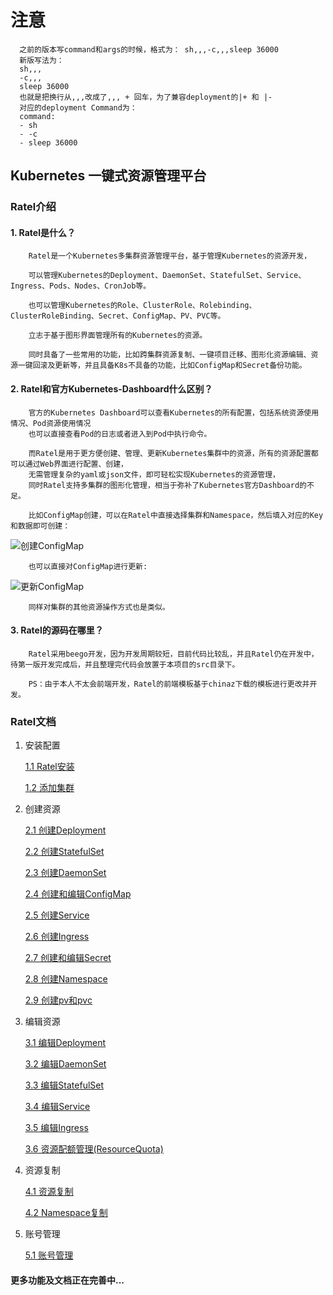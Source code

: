 # 注意
````
  之前的版本写command和args的时候，格式为： sh,,,-c,,,sleep 36000
  新版写法为：
  sh,,,
  -c,,,
  sleep 36000
  也就是把换行从,,,改成了,,, + 回车，为了兼容deployment的|+ 和 |-
  对应的deployment Command为：
  command:
  - sh
  - -c
  - sleep 36000
````

## Kubernetes 一键式资源管理平台

### Ratel介绍

#### 1. Ratel是什么？
````
    Ratel是一个Kubernetes多集群资源管理平台，基于管理Kubernetes的资源开发，

    可以管理Kubernetes的Deployment、DaemonSet、StatefulSet、Service、Ingress、Pods、Nodes、CronJob等。

    也可以管理Kubernetes的Role、ClusterRole、Rolebinding、ClusterRoleBinding、Secret、ConfigMap、PV、PVC等。

    立志于基于图形界面管理所有的Kubernetes的资源。
    
    同时具备了一些常用的功能，比如跨集群资源复制、一键项目迁移、图形化资源编辑、资源一键回滚及更新等，并且具备K8s不具备的功能，比如ConfigMap和Secret备份功能。
````

#### 2. Ratel和官方Kubernetes-Dashboard什么区别？

````
    官方的Kubernetes Dashboard可以查看Kubernetes的所有配置，包括系统资源使用情况、Pod资源使用情况
    也可以直接查看Pod的日志或者进入到Pod中执行命令。
    
    而Ratel是用于更方便创建、管理、更新Kubernetes集群中的资源，所有的资源配置都可以通过Web界面进行配置、创建，
    无需管理复杂的yaml或json文件，即可轻松实现Kubernetes的资源管理，
    同时Ratel支持多集群的图形化管理，相当于弥补了Kubernetes官方Dashboard的不足。

    比如ConfigMap创建，可以在Ratel中直接选择集群和Namespace，然后填入对应的Key和数据即可创建：
````
        
![创建ConfigMap](https://github.com/dotbalo/ratel-doc/blob/master/images/create-cm.png)

````
    也可以直接对ConfigMap进行更新:
````
        
![更新ConfigMap](https://github.com/dotbalo/ratel-doc/blob/master/images/update-cm.png)

````
    同样对集群的其他资源操作方式也是类似。
````

#### 3. Ratel的源码在哪里？

````
    Ratel采用beego开发，因为开发周期较短，目前代码比较乱，并且Ratel仍在开发中，待第一版开发完成后，并且整理完代码会放置于本项目的src目录下。
    
    PS：由于本人不太会前端开发，Ratel的前端模板基于chinaz下载的模板进行更改并开发。
````

### Ratel文档

1. 安装配置

    [1.1 Ratel安装](https://github.com/dotbalo/ratel-doc/blob/master/cluster/Install.md)
    
    [1.2 添加集群](https://github.com/dotbalo/ratel-doc/blob/master/cluster/addCluster.md)
    
2. 创建资源
    
    [2.1 创建Deployment](https://github.com/dotbalo/ratel-doc/blob/master/deployment/create-deployment.md)
    
    [2.2 创建StatefulSet](https://github.com/dotbalo/ratel-doc/blob/master/statefulset/create-statefulset.md)
    
    [2.3 创建DaemonSet](https://github.com/dotbalo/ratel-doc/blob/master/daemonset/create-daemonset.md)
    
    [2.4 创建和编辑ConfigMap](https://github.com/dotbalo/ratel-doc/blob/master/configmap/create-configmap.md)
    
    [2.5 创建Service](https://github.com/dotbalo/ratel-doc/blob/master/service/create-service.md)
    
    [2.6 创建Ingress](https://github.com/dotbalo/ratel-doc/blob/master/ingress/create-ingress.md)
    
    [2.7 创建和编辑Secret](https://github.com/dotbalo/ratel-doc/blob/master/secret/create-secret.md)
    
    [2.8 创建Namespace](https://github.com/dotbalo/ratel-doc/blob/master/namespace/create-namespace.md)
    
    [2.9 创建pv和pvc](https://github.com/dotbalo/ratel-doc/blob/master/pvpvc/create-pvpvc.md)
    
    
3. 编辑资源
    
    [3.1 编辑Deployment](https://github.com/dotbalo/ratel-doc/blob/master/deployment/edit-deployment.md)
    
    [3.2 编辑DaemonSet](https://github.com/dotbalo/ratel-doc/blob/master/deployment/edit-daemonset.md)
    
    [3.3 编辑StatefulSet](https://github.com/dotbalo/ratel-doc/blob/master/deployment/edit-statefulset.md)
    
    [3.4 编辑Service](https://github.com/dotbalo/ratel-doc/blob/master/service/edit-service.md)
    
    [3.5 编辑Ingress](https://github.com/dotbalo/ratel-doc/blob/master/ingress/edit-ingress.md)
    
    [3.6 资源配额管理(ResourceQuota)](https://github.com/dotbalo/ratel-doc/blob/master/namespace/create-rq.md)
    
4. 资源复制

    [4.1 资源复制](https://github.com/dotbalo/ratel-doc/blob/master/deployment/copy-resource.md)

    [4.2 Namespace复制](https://github.com/dotbalo/ratel-doc/blob/master/namespace/copy-resource.md)
    
5. 账号管理
    
    [5.1 账号管理](https://github.com/dotbalo/ratel-doc/blob/master/users/users.md)
    
#### 更多功能及文档正在完善中...
